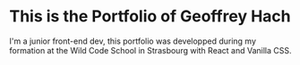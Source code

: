 
# This is the Portfolio of Geoffrey Hach
I'm a junior front-end dev, this portfolio was developped during my formation at the Wild Code School in Strasbourg with React and Vanilla CSS.
